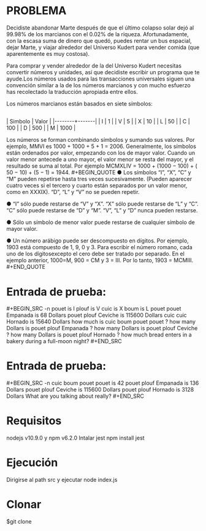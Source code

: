 # PROBLEMA

Decidiste abandonar Marte después de que el último colapso solar dejó al 99.98% de los
marcianos con el 0.02% de la riqueza. Afortunadamente, con la escasa suma de dinero que
quedó, puedes rentar un bus espacial, dejar Marte, y viajar alrededor del Universo Kudert
para vender comida (que aparentemente es muy costosa).

Para comprar y vender alrededor de la del Universo Kudert necesitas convertir números y
unidades, así que decidiste escribir un programa que te ayude.Los números usados para las transacciones universales siguen una convención similar a la
de los números marcianos y con mucho esfuerzo has recolectado la traducción apropiada
entre ellos.

Los números marcianos están basados en siete símbolos:

##
| Simbolo | Valor |
|--------+-------|
| I      |     1 |
| V      |     5 |
| X      |    10 |
| L      |    50 |
| C      |   100 |
| D      |   500 |
| M      |  1000 |

Los números se forman combinando símbolos y sumando sus valores. Por ejemplo, MMVI
es 1000 + 1000 + 5 + 1 = 2006. Generalmente, los símbolos están ordenados por valor,
empezando con los de mayor valor. Cuando un valor menor antecede a uno mayor, el valor
menor se resta del mayor, y el resultado se suma al total. Por ejemplo MCMXLIV = 1000 +
(1000 − 100) + ( 50 − 10) + (5 − 1) = 1944.
#+BEGIN_QUOTE
● Los símbolos “I”, “X”, “C” y “M” pueden repetirse hasta tres veces sucesivamente.
(Pueden aparecer cuatro veces si el tercero y cuarto están separados por un valor
menor, como en XXXIX). “D”, “L” y “V” no se pueden repetir.

● “I” sólo puede restarse de “V” y “X”. “X” sólo puede restarse de “L” y “C”. “C” sólo
puede restarse de “D” y “M”. “V”, “L” y “D” nunca pueden restarse.

● Sólo un símbolo de menor valor puede restarse de cualquier símbolo de mayor valor.

● Un número arábigo puede ser descompuesto en dígitos. Por ejemplo, 1903 está
compuesto de 1, 9, 0 y 3. Para escribir el número romano, cada uno de los dígitosexcepto el cero debe ser tratado por separado. En el ejemplo anterior, 1000=M, 900
= CM y 3 = III. Por lo tanto, 1903 = MCMIII.
#+END_QUOTE 

# Entrada de prueba:
#+BEGIN_SRC -n
pouet is I
plouf is V
cuic is X
boum is L
pouet pouet Empanada is 68 Dollars
pouet plouf Ceviche is 115600 Dollars
cuic cuic Hornado is 15640 Dollars
how much is cuic boum pouet pouet ?
how many Dollars is pouet plouf Empanada ?
how many Dollars is pouet plouf Ceviche ?
how many Dollars is pouet plouf Hornado ?
how much bread enters in a bakery during a full-moon night?
#+END_SRC
 
# Entrada de prueba:
#+BEGIN_SRC -n 
cuic boum pouet pouet is 42
pouet plouf Empanada is 136 Dollars
pouet plouf Ceviche is 115600 Dollars
pouet plouf Hornado is 3128 Dollars
What are you talking about really?
#+END_SRC

# Requisitos
nodejs v10.9.0 y npm v6.2.0
Intalar jest
npm install jest

# Ejecución
Dirigirse al path src y ejecutar
node index.js

# Clonar
$git clone 
 